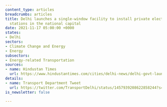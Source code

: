 ```yaml
---
content_type: articles
breadcrumbs: articles
title: Delhi launches a single-window facility to install private electric vehicle
  stations in the national capital
date: 2021-11-17 05:00:00 +0000
states:
- Delhi
sectors:
- Climate Change and Energy
- Energy
subsectors:
- Energy-related Transportation
sources:
- name: Hindustan Times
  url: https://www.hindustantimes.com/cities/delhi-news/delhi-govt-launches-single-window-clearance-subsidy-for-two-wheeler-ev-charging-points-101636396741997.html
details:
- name: Transport Department Tweet
  url: https://twitter.com/TransportDelhi/status/1457939208622858244?s=20\\
is_newsletter: false

---
```


